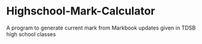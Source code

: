 # Highschool-Mark-Calculator
A program to generate current mark from Markbook updates given in TDSB high school classes 
